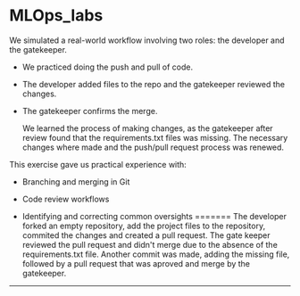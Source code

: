 # MLOps_labs


We simulated a real-world workflow involving two roles: the developer and the gatekeeper.

- We practiced doing the push and pull of code.
- The developer added files to the repo and the gatekeeper reviewed the changes.
- The gatekeeper confirms the merge.

  We learned the process of making changes, as the gatekeeper after review found that the requirements.txt files was missing.
  The necessary changes where made and the push/pull request process was renewed. 
  
This exercise gave us practical experience with:

- Branching and merging in Git

- Code review workflows

- Identifying and correcting common oversights
=======
The developer forked an empty repository, add the project files to the repository, commited the changes and created a pull request. 
The gate keeper reviewed the pull request and didn't merge due to the absence of the requirements.txt file. 
Another commit was made, adding the missing file, followed by a pull request that was aproved and merge by the gatekeeper. 
---
